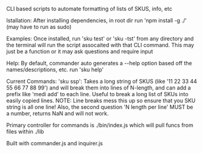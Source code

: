 CLI based scripts to automate formatting of lists of SKUS, info, etc

Istallation:
After installing dependencies, in root dir run 'npm install -g ./' (may have to run as sudo)

Examples:
Once installed, run 'sku test' or 'sku -tst' from any directory and the terminal will run the script assocaited with that CLI command. This may just be a function or it may ask questions and require input

Help:
By default, commander auto generates a --help option based off the names/descriptions, etc. run 'sku help'

Current Commands:
'sku ssp': Takes a long string of SKUS (like '11 22 33 44 55 66 77 88 99') and will break them into lines of N-length, and can add a prefix like 'medi add' to each line. Useful to break a long list of SKUs into easily copied lines. NOTE: Line breaks mess this up so ensure that you SKU string is all one line! Also, the second question 'N length per line' MUST be a number, returns NaN and will not work.

Primary controller for commands is ./bin/index.js which will pull funcs from files within ./lib

Built with commander.js and inquirer.js